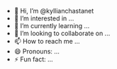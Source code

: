 - 👋 Hi, I’m @kyllianchastanet
- 👀 I’m interested in ...
- 🌱 I’m currently learning ...
- 💞️ I’m looking to collaborate on ...
- 📫 How to reach me ...
- 😄 Pronouns: ...
- ⚡ Fun fact: ...

<!---
kyllianchastanet/kyllianchastanet is a ✨ special ✨ repository because its `README.md` (this file) appears on your GitHub profile.
You can click the Preview link to take a look at your changes.
--->
